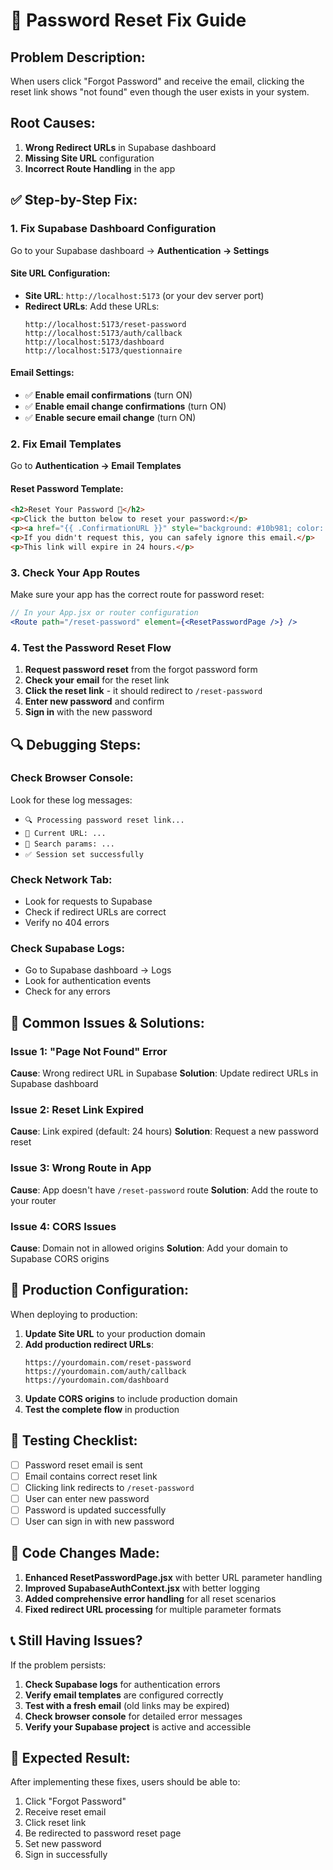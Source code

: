 # 🔐 Password Reset Fix Guide

## **Problem Description:**
When users click "Forgot Password" and receive the email, clicking the reset link shows "not found" even though the user exists in your system.

## **Root Causes:**
1. **Wrong Redirect URLs** in Supabase dashboard
2. **Missing Site URL** configuration
3. **Incorrect Route Handling** in the app

## **✅ Step-by-Step Fix:**

### **1. Fix Supabase Dashboard Configuration**

Go to your Supabase dashboard → **Authentication → Settings**

#### **Site URL Configuration:**
- **Site URL**: `http://localhost:5173` (or your dev server port)
- **Redirect URLs**: Add these URLs:
  ```
  http://localhost:5173/reset-password
  http://localhost:5173/auth/callback
  http://localhost:5173/dashboard
  http://localhost:5173/questionnaire
  ```

#### **Email Settings:**
- ✅ **Enable email confirmations** (turn ON)
- ✅ **Enable email change confirmations** (turn ON)
- ✅ **Enable secure email change** (turn ON)

### **2. Fix Email Templates**

Go to **Authentication → Email Templates**

#### **Reset Password Template:**
```html
<h2>Reset Your Password 🔐</h2>
<p>Click the button below to reset your password:</p>
<p><a href="{{ .ConfirmationURL }}" style="background: #10b981; color: white; padding: 12px 24px; text-decoration: none; border-radius: 8px; display: inline-block;">Reset Password</a></p>
<p>If you didn't request this, you can safely ignore this email.</p>
<p>This link will expire in 24 hours.</p>
```

### **3. Check Your App Routes**

Make sure your app has the correct route for password reset:

```jsx
// In your App.jsx or router configuration
<Route path="/reset-password" element={<ResetPasswordPage />} />
```

### **4. Test the Password Reset Flow**

1. **Request password reset** from the forgot password form
2. **Check your email** for the reset link
3. **Click the reset link** - it should redirect to `/reset-password`
4. **Enter new password** and confirm
5. **Sign in** with the new password

## **🔍 Debugging Steps:**

### **Check Browser Console:**
Look for these log messages:
- `🔍 Processing password reset link...`
- `📍 Current URL: ...`
- `📍 Search params: ...`
- `✅ Session set successfully`

### **Check Network Tab:**
- Look for requests to Supabase
- Check if redirect URLs are correct
- Verify no 404 errors

### **Check Supabase Logs:**
- Go to Supabase dashboard → Logs
- Look for authentication events
- Check for any errors

## **🚨 Common Issues & Solutions:**

### **Issue 1: "Page Not Found" Error**
**Cause**: Wrong redirect URL in Supabase
**Solution**: Update redirect URLs in Supabase dashboard

### **Issue 2: Reset Link Expired**
**Cause**: Link expired (default: 24 hours)
**Solution**: Request a new password reset

### **Issue 3: Wrong Route in App**
**Cause**: App doesn't have `/reset-password` route
**Solution**: Add the route to your router

### **Issue 4: CORS Issues**
**Cause**: Domain not in allowed origins
**Solution**: Add your domain to Supabase CORS origins

## **📱 Production Configuration:**

When deploying to production:

1. **Update Site URL** to your production domain
2. **Add production redirect URLs**:
   ```
   https://yourdomain.com/reset-password
   https://yourdomain.com/auth/callback
   https://yourdomain.com/dashboard
   ```
3. **Update CORS origins** to include production domain
4. **Test the complete flow** in production

## **🧪 Testing Checklist:**

- [ ] Password reset email is sent
- [ ] Email contains correct reset link
- [ ] Clicking link redirects to `/reset-password`
- [ ] User can enter new password
- [ ] Password is updated successfully
- [ ] User can sign in with new password

## **🔧 Code Changes Made:**

1. **Enhanced ResetPasswordPage.jsx** with better URL parameter handling
2. **Improved SupabaseAuthContext.jsx** with better logging
3. **Added comprehensive error handling** for all reset scenarios
4. **Fixed redirect URL processing** for multiple parameter formats

## **📞 Still Having Issues?**

If the problem persists:

1. **Check Supabase logs** for authentication errors
2. **Verify email templates** are configured correctly
3. **Test with a fresh email** (old links may be expired)
4. **Check browser console** for detailed error messages
5. **Verify your Supabase project** is active and accessible

## **🎯 Expected Result:**

After implementing these fixes, users should be able to:
1. Click "Forgot Password"
2. Receive reset email
3. Click reset link
4. Be redirected to password reset page
5. Set new password
6. Sign in successfully 